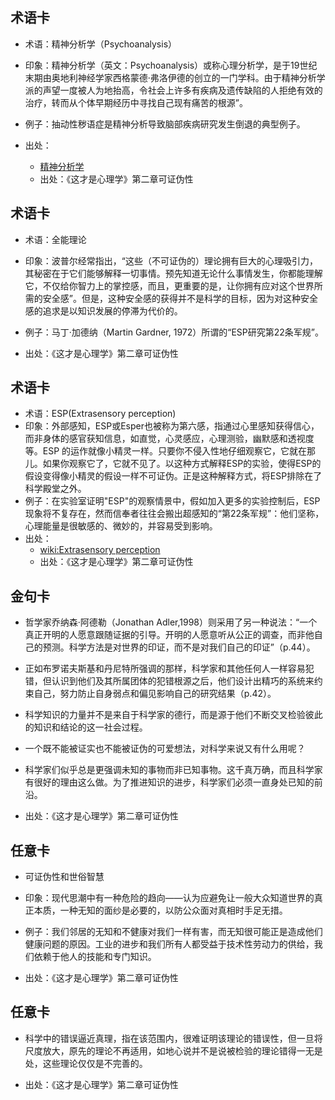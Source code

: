 ## 术语卡

- 术语：精神分析学（Psychoanalysis）

- 印象：精神分析学（英文：Psychoanalysis）或称心理分析学，是于19世纪末期由奥地利神经学家西格蒙德·弗洛伊德的创立的一门学科。由于精神分析学派的声望一度被人为地抬高，令社会上许多有疾病及遗传缺陷的人拒绝有效的治疗，转而从个体早期经历中寻找自己现有痛苦的根源”。

- 例子：抽动性秽语症是精神分析导致脑部疾病研究发生倒退的典型例子。  

- 出处：

	- [精神分析学](https://zh.wikipedia.org/wiki/精神分析学)
	- 出处：《这才是心理学》第二章可证伪性

## 术语卡

- 术语：全能理论

- 印象：波普尔经常指出，“这些（不可证伪的）理论拥有巨大的心理吸引力，其秘密在于它们能够解释一切事情。预先知道无论什么事情发生，你都能理解它，不仅给你智力上的掌控感，而且，更重要的是，让你拥有应对这个世界所需的安全感”。但是，这种安全感的获得并不是科学的目标，因为对这种安全感的追求是以知识发展的停滞为代价的。

- 例子：马丁·加德纳（Martin Gardner, 1972）所谓的“ESP研究第22条军规”。
- 出处：《这才是心理学》第二章可证伪性

## 术语卡

- 术语：ESP(Extrasensory perception)
- 印象：外部感知，ESP或Esper也被称为第六感，指通过心里感知获得信心，而非身体的感官获知信息，如直觉，心灵感应，心理测验，幽默感和透视度等。ESP
的运作就像小精灵一样。只要你不侵入性地仔细观察它，它就在那儿。如果你观察它了，它就不见了。以这种方式解释ESP的实验，使得ESP的假设变得像小精灵的假设一样不可证伪。正是这种解释方式，将ESP排除在了科学殿堂之外。
- 例子：在实验室证明"ESP"的观察情景中，假如加入更多的实验控制后，ESP现象将不复存在，然而信奉者往往会搬出超感知的“第22条军规”：他们坚称，心理能量是很敏感的、微妙的，并容易受到影响。
- 出处：
	- [wiki:Extrasensory perception](https://en.wikipedia.org/wiki/Extrasensory_perception)
	- 出处：《这才是心理学》第二章可证伪性

## 金句卡

- 哲学家乔纳森·阿德勒（Jonathan Adler,1998）则采用了另一种说法：“一个真正开明的人愿意跟随证据的引导。开明的人愿意听从公正的调查，而非他自己的预测。科学方法是对世界的印证，而不是对我们自己的印证”（p.44）。

- 正如布罗诺夫斯基和丹尼特所强调的那样，科学家和其他任何人一样容易犯错，但认识到他们及其所属团体的犯错根源之后，他们设计出精巧的系统来约束自己，努力防止自身弱点和偏见影响自己的研究结果（p.42）。
- 科学知识的力量并不是来自于科学家的德行，而是源于他们不断交叉检验彼此的知识和结论的这一社会过程。

- 一个既不能被证实也不能被证伪的可爱想法，对科学来说又有什么用呢？

- 科学家们似乎总是更强调未知的事物而非已知事物。这千真万确，而且科学家有很好的理由这么做。为了推进知识的进步，科学家们必须一直身处已知的前沿。

- 出处：《这才是心理学》第二章可证伪性

## 任意卡

- 可证伪性和世俗智慧

- 印象：现代思潮中有一种危险的趋向——认为应避免让一般大众知道世界的真正本质，一种无知的面纱是必要的，以防公众面对真相时手足无措。

- 例子：我们邻居的无知和不健康对我们一样有害，而无知很可能正是造成他们健康问题的原因。工业的进步和我们所有人都受益于技术性劳动力的供给，我们依赖于他人的技能和专门知识。

- 出处：《这才是心理学》第二章可证伪性

## 任意卡

- 科学中的错误逼近真理，指在该范围内，很难证明该理论的错误性，但一旦将尺度放大，原先的理论不再适用，如地心说并不是说被检验的理论错得一无是处，这些理论仅仅是不完善的。

- 出处：《这才是心理学》第二章可证伪性